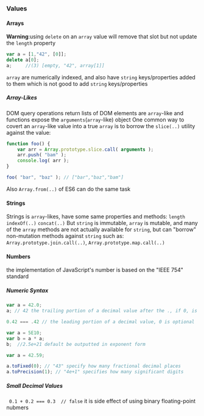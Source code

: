 ### Values
#### Arrays
__Warning__:using `delete` on an `array` value will remove that slot but not update the
`length` property
```javascript
var a = [1,"42", [0]];
delete a[0];
a;     //(3) [empty, "42", array[1]]
```
`array` are numerically indexed, and also have `string` keys/properties added to them
which is not good to add `string` keys/properties
##### Array-Likes
DOM query operations return lists of DOM elements are `array`-like
and functions expose the `arguments`(`array`-like) object
One common way to covert an `array`-like value into a true `array` is to borrow
the `slice(..)` utility against the value:
```javascript
function foo() {
	var arr = Array.prototype.slice.call( arguments );
	arr.push( "bam" );
	console.log( arr );
}

foo( "bar", "baz" ); // ["bar","baz","bam"]
```
Also `Array.from(..)` of ES6 can do the same task
#### Strings
Strings is `array`-likes, have some same properties and methods: `length` `indexOf(..)` `concat(..)`
But `string` is immutable, `array` is mutable, 
and many of the `array` methods are not 
actually available for `string`, but can "borrow" non-mutation methods against `string`
such as: `Array.prototype.join.call(..)`, `Array.prototype.map.call(..)`
#### Numbers
the implementation of JavaScript's number is based on the "IEEE 754" standard
##### Numeric Syntax
```javascript
var a = 42.0;
a; // 42 the trailing portion of a decimal value after the ., if 0, is optional, and return with trailing fractional 0 removed

0.42 === .42 // the leading portion of a decimal value, 0 is optional

var a = 5E10;
var b = a * a;
b;  //2.5e+21 default be outputted in exponent form

var a = 42.59;

a.toFixed(0); // "43" specify how many fractional decimal places
a.toPrecision(1); // "4e+1" specifies how many significant digits
```
##### Small Decimal Values
` 0.1 + 0.2 === 0.3  // false`
it is side effect of using binary floating-point nubmers













